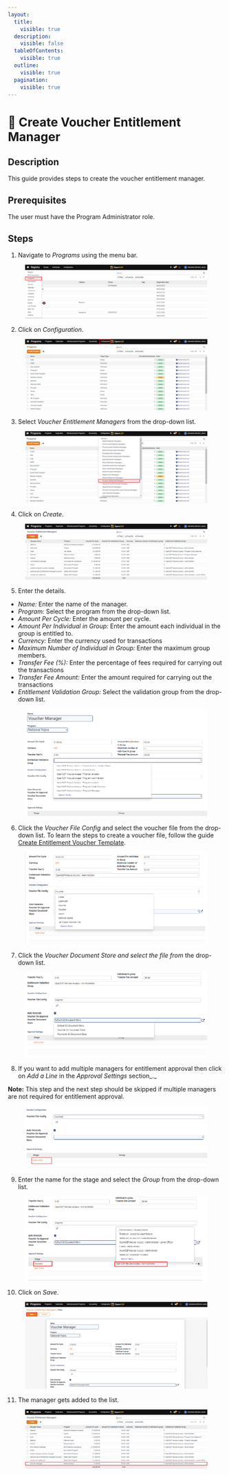 ```yaml
---
layout:
  title:
    visible: true
  description:
    visible: false
  tableOfContents:
    visible: true
  outline:
    visible: true
  pagination:
    visible: true
---
```


# 📔 Create Voucher Entitlement Manager

## Description

This guide provides steps to create the voucher entitlement manager.

## Prerequisites

The user must have the Program Administrator role.

## Steps

1. Navigate to _Programs_ using the menu bar.

<figure><img src="../../../../../.gitbook/assets/conf-entitlement-manager-home.PNG" alt=""><figcaption></figcaption></figure>

2. Click on _Configuration_.

<figure><img src="../../../../../.gitbook/assets/conf-entitlement-manager-conf.PNG" alt=""><figcaption></figcaption></figure>

3. Select _Voucher Entitlement Managers_ from the drop-down list.

<figure><img src="../../../../../.gitbook/assets/voucher-conf.PNG" alt=""><figcaption></figcaption></figure>

4. Click on _Create_.

<figure><img src="../../../../../.gitbook/assets/voucher-create (1).PNG" alt=""><figcaption></figcaption></figure>

5. Enter the details.

* _Name:_ Enter the name of the manager.
* _Program:_ Select the program from the drop-down list.
* _Amount Per Cycle:_ Enter the amount per cycle.
* _Amount Per Individual in Group:_ Enter the amount each individual in the group is entitled to.
* _Currency:_ Enter the currency used for transactions
* _Maximum Number of Individual in Group:_ Enter the maximum group members.
* _Transfer Fee (%):_ Enter the percentage of fees required for carrying out the transactions
* _Transfer Fee Amount:_ Enter the amount required for carrying out the transactions
* _Entitlement Validation Group:_ Select the validation group from the drop-down list.

<figure><img src="../../../../../.gitbook/assets/voucher-dropdown.png" alt=""><figcaption></figcaption></figure>

6. Click the _Voucher File Config_ and select the voucher file from the drop-down list. To learn the steps to create a voucher file, follow the guide [Create Entitlement Voucher Template](../../../program-management/user-guides/create-entitlement-voucher-template.md).

<figure><img src="../../../../../.gitbook/assets/voucher-file-conf.PNG" alt=""><figcaption></figcaption></figure>

7. Click the _Voucher Document Store and select the file from_ the drop-down list.

<figure><img src="../../../../../.gitbook/assets/voucher-manager-storage.png" alt=""><figcaption></figcaption></figure>

8. If you want to add multiple managers for entitlement approval then click on _Add a Line_ in the _Approval Settings_ section\_.\_

**Note:** This step and the next step should be skipped if multiple managers are not required for entitlement approval.

<figure><img src="../../../../../.gitbook/assets/add-approvals.png" alt=""><figcaption></figcaption></figure>

9. Enter the name for the stage and select the _Group_ from the drop-down list.

<figure><img src="../../../../../.gitbook/assets/aooroval-settings-voucher-conf.png" alt=""><figcaption></figcaption></figure>

10. Click on _Save_.

<figure><img src="../../../../../.gitbook/assets/voucher-save (1).PNG" alt=""><figcaption></figcaption></figure>

11. The manager gets added to the list.

<figure><img src="../../../../../.gitbook/assets/voucher-result.PNG" alt=""><figcaption></figcaption></figure>
